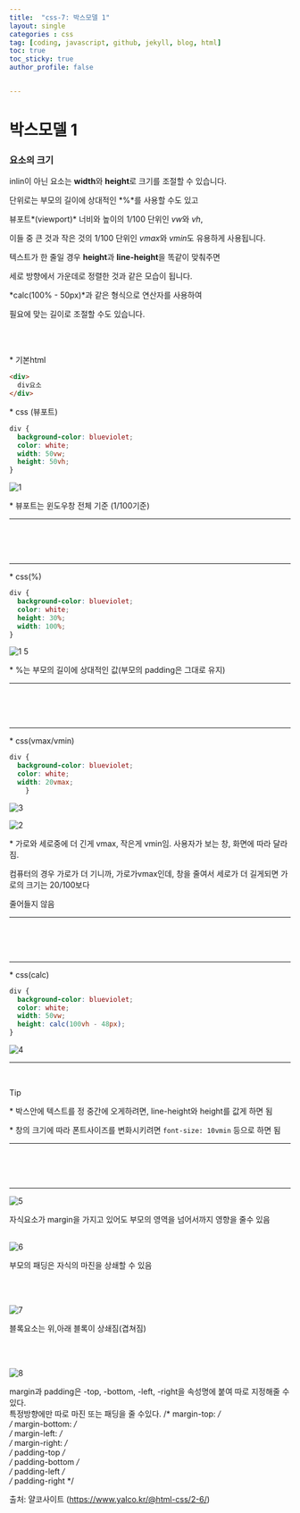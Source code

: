 ```yaml
---
title:  "css-7: 박스모델 1"
layout: single
categories : css
tag: [coding, javascript, github, jekyll, blog, html]
toc: true
toc_sticky: true
author_profile: false


---
```




# 박스모델 1



### 요소의 크기

inlin이 아닌 요소는 **width**와 **height**로 크기를 조절할 수 있습니다. <br>

단위로는 부모의 길이에 상대적인 *%*를 사용할 수도 있고 <br>

뷰포트*(viewport)* 너비와 높이의 1/100 단위인 *vw*와 *vh*, <br>

이들 중 큰 것과 작은 것의 1/100 단위인 *vmax*와 *vmin*도 유용하게 사용됩니다. <br>

텍스트가 한 줄일 경우 **height**과 **line-height**을 똑같이 맞춰주면 <br>

세로 방향에서 가운데로 정렬한 것과 같은 모습이 됩니다. <br>

*calc(100% - 50px)*과 같은 형식으로 연산자를 사용하여 <br>

필요에 맞는 길이로 조절할 수도 있습니다. 

<br>

<br>

\* 기본html

```html
<div>
  div요소
</div>
```

\* css (뷰포트)

```css
div {
  background-color: blueviolet;
  color: white;
  width: 50vw;
  height: 50vh;
}
```


![1](https://user-images.githubusercontent.com/112338209/195113106-fd13f352-aafb-4486-8cf7-83c75bcb4563.jpg)



\* 뷰포트는 윈도우창 전체 기준 (1/100기준)

___

<br><br><br>

___



\* css(%)

```css
div {
  background-color: blueviolet;
  color: white;
  height: 30%;
  width: 100%;
}
```


![1 5](https://user-images.githubusercontent.com/112338209/195111279-a23f644d-a007-4f53-9957-e1b36cdb49e0.jpg)



\* %는 부모의 길이에 상대적인 값(부모의 padding은 그대로 유지)


___

<br>

<br>

<br>

___

\* css(vmax/vmin)

```css
div {
  background-color: blueviolet;
  color: white;
  width: 20vmax;
    }
```

![3](https://user-images.githubusercontent.com/112338209/195111330-4a26f1ee-5844-40f2-9093-1bea97d6b25f.jpg)


![2](https://user-images.githubusercontent.com/112338209/195111317-788c11de-f600-4410-955e-d650d1e1953d.jpg)


\* 가로와 세로중에 더 긴게 vmax, 작은게 vmin임. 사용자가 보는 창, 화면에 따라 달라짐. <br>

컴퓨터의 경우  가로가 더 기니까, 가로가vmax인데, 창을 줄여서 세로가 더 길게되면 가로의 크기는 20/100보다

줄어들지 않음


___

<br>

<br>

<br>

___

\* css(calc)

```css
div {
  background-color: blueviolet;
  color: white;
  width: 50vw;
  height: calc(100vh - 48px);
}
```

![4](https://user-images.githubusercontent.com/112338209/195111545-28d982ac-fd6d-48bf-80f7-b9f196039232.jpg)

___

<br>


Tip

\* 박스안에 텍스트를 정 중간에 오게하려면, line-height와 height를 값게 하면 됨 <br>

\* 창의 크기에 따라 폰트사이즈를 변화시키려면 `font-size: 10vmin`  등으로 하면 됨

___

<br>

<br>

<br>

___

![5](https://user-images.githubusercontent.com/112338209/195112236-4868fdcc-15e1-4e59-a911-aa78cfc957c2.jpg)

자식요소가 margin을 가지고 있어도 부모의 영역을 넘어서까지 영향을 줄수 있음
<br>
<br>

![6](https://user-images.githubusercontent.com/112338209/195112215-b3865ec3-88f4-42c8-8c24-d269325164ef.jpg)

부모의 패딩은 자식의 마진을 상쇄할 수 있음

<br>
<br>

![7](https://user-images.githubusercontent.com/112338209/195112204-d2ab6d73-37ef-4426-ab74-d42c0d6f48fd.jpg)

블록요소는 위,아래 블록이 상쇄짐(겹쳐짐)

<br>
<br>

![8](https://user-images.githubusercontent.com/112338209/195112186-d0189d2a-8d8c-443a-ad71-990b59533318.jpg)


margin과 padding은 -top, -bottom, -left, -right을 속성명에 붙여 따로 지정해줄 수 있다. <br>
특정방향에만 따로 마진 또는 패딩을 줄 수있다.
   /* margin-top: */ <br>
  /* margin-bottom: */ <br>
  /* margin-left: */ <br>
  /* margin-right: */ <br>
  /* padding-top */ <br>
  /* padding-bottom */ <br>
  /* padding-left */ <br>
  /* padding-right */ <br>

 출처: 얄코사이트 (https://www.yalco.kr/@html-css/2-6/)





